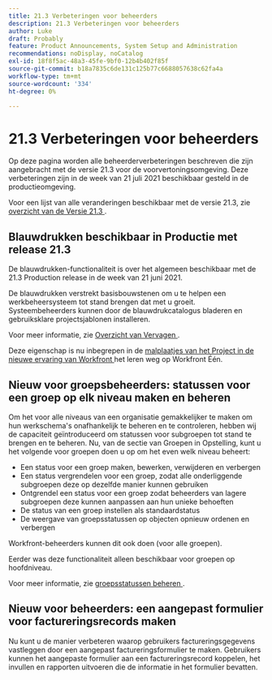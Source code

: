 ```yaml
---
title: 21.3 Verbeteringen voor beheerders
description: 21.3 Verbeteringen voor beheerders
author: Luke
draft: Probably
feature: Product Announcements, System Setup and Administration
recommendations: noDisplay, noCatalog
exl-id: 18f8f5ac-48a3-45fe-9bf0-12b4b402f85f
source-git-commit: b18a7835c6de131c125b77c6688057638c62fa4a
workflow-type: tm+mt
source-wordcount: '334'
ht-degree: 0%

---
```


# 21.3 Verbeteringen voor beheerders

Op deze pagina worden alle beheerderverbeteringen beschreven die zijn aangebracht met de versie 21.3 voor de voorvertoningsomgeving. Deze verbeteringen zijn in de week van 21 juli 2021 beschikbaar gesteld in de productieomgeving.

Voor een lijst van alle veranderingen beschikbaar met de versie 21.3, zie [ overzicht van de Versie 21.3 ](../../../product-announcements/product-releases/21.3-release-activity/21-3-release-overview.md).

## Blauwdrukken beschikbaar in Productie met release 21.3

De blauwdrukken-functionaliteit is over het algemeen beschikbaar met de 21.3 Production release in de week van 21 juni 2021.

De blauwdrukken verstrekt basisbouwstenen om u te helpen een werkbeheersysteem tot stand brengen dat met u groeit. Systeembeheerders kunnen door de blauwdrukcatalogus bladeren en gebruiksklare projectsjablonen installeren.

Voor meer informatie, zie [ Overzicht van Vervagen ](../../../administration-and-setup/blueprints/blueprints-overview.md).

Deze eigenschap is nu inbegrepen in de [ malplaatjes van het Project in de nieuwe ervaring van Workfront ](https://experienceleague.adobe.com/nl/docs/workfront-learn/tutorials-workfront/home) het leren weg op Workfront Één.

## Nieuw voor groepsbeheerders: statussen voor een groep op elk niveau maken en beheren

Om het voor alle niveaus van een organisatie gemakkelijker te maken om hun werkschema&#39;s onafhankelijk te beheren en te controleren, hebben wij de capaciteit geïntroduceerd om statussen voor subgroepen tot stand te brengen en te beheren. Nu, van de sectie van Groepen in Opstelling, kunt u het volgende voor groepen doen u op om het even welk niveau beheert:

* Een status voor een groep maken, bewerken, verwijderen en verbergen
* Een status vergrendelen voor een groep, zodat alle onderliggende subgroepen deze op dezelfde manier kunnen gebruiken
* Ontgrendel een status voor een groep zodat beheerders van lagere subgroepen deze kunnen aanpassen aan hun unieke behoeften
* De status van een groep instellen als standaardstatus
* De weergave van groepsstatussen op objecten opnieuw ordenen en verbergen

Workfront-beheerders kunnen dit ook doen (voor alle groepen).

Eerder was deze functionaliteit alleen beschikbaar voor groepen op hoofdniveau.

Voor meer informatie, zie [ groepsstatussen beheren ](../../../administration-and-setup/manage-groups/manage-group-statuses/manage-group-statuses.md).

## Nieuw voor beheerders: een aangepast formulier voor factureringsrecords maken

Nu kunt u de manier verbeteren waarop gebruikers factureringsgegevens vastleggen door een aangepast factureringsformulier te maken. Gebruikers kunnen het aangepaste formulier aan een factureringsrecord koppelen, het invullen en rapporten uitvoeren die de informatie in het formulier bevatten.
